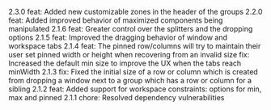 2.3.0
feat: Added new customizable zones in the header of the groups
2.2.0
feat: Added improved behavior of maximized components being manipulated
2.1.6
feat: Greater control over the splitters and the dropping options
2.1.5
feat: Improved the dragging behavior of window and workspace tabs
2.1.4
feat: The pinned row/columns will try to maintain their user set pinned width or height when recovering from an invalid size
fix: Increased the default min size to improve the UX when the tabs reach minWidth
2.1.3
fix: Fixed the initial size of a row or column which is created from dropping a window next to a group which has a row or column for a sibling
2.1.2
feat: Added support for workspace constraints: options for min, max and pinned
2.1.1
chore: Resolved dependency vulnerabilities
